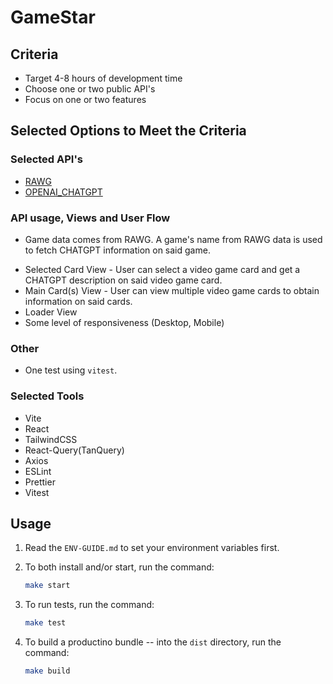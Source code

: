 # GameStar

## Criteria

- Target 4-8 hours of development time
- Choose one or two public API's
- Focus on one or two features

## Selected Options to Meet the Criteria

### Selected API's

- [RAWG](https://rawgthedocs.orels.sh/)
- [OPENAI_CHATGPT](https://github.com/makeuseofcode/ChatGPT-API-Sample-Code/blob/main/Complete_Guide_to_the_ChatGPT_API.ipynb)

### API usage, Views and User Flow

- Game data comes from RAWG. A game's name from RAWG data is used to fetch CHATGPT information on said game.

* Selected Card View - User can select a video game card and get a CHATGPT description on said video game card.
* Main Card(s) View - User can view multiple video game cards to obtain information on said cards.
* Loader View
* Some level of responsiveness (Desktop, Mobile)

### Other

- One test using `vitest`.

### Selected Tools

- Vite
- React
- TailwindCSS
- React-Query(TanQuery)
- Axios
- ESLint
- Prettier
- Vitest

## Usage

1.  Read the `ENV-GUIDE.md` to set your environment variables first.

2.  To both install and/or start, run the command:

    ```sh
    make start
    ```

3.  To run tests, run the command:

    ```sh
    make test
    ```

4.  To build a productino bundle -- into the `dist` directory, run the command:

    ```sh
    make build
    ```
